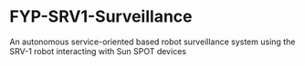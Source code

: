 FYP-SRV1-Surveillance
=====================

An autonomous service-oriented based robot surveillance system using the SRV-1 robot interacting with Sun SPOT devices
